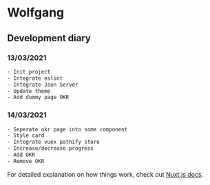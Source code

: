 # Wolfgang

## Development diary

### 13/03/2021
```bash
- Init project
- Integrate eslint
- Integrate Json Server
- Update theme
- Add dummy page OKR
```

### 14/03/2021
```bash
- Seperate okr page into some component
- Style card
- Integrate vuex pathify store
- Increase/decrease progress
- Add OKR
- Remove OKR
```

For detailed explanation on how things work, check out [Nuxt.js docs](https://nuxtjs.org).
